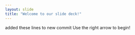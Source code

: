 ```yaml
---
layout: slide
title: "Welcome to our slide deck!"
---
```

added these lines to new commit
Use the right arrow to begin!
